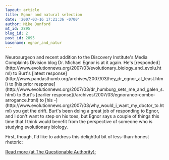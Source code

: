 ```yaml
---
layout: article
title: Egnor and natural selection
date: '2007-03-16 17:21:36 -0700'
author: Mike Dunford
mt_id: 2895
blog_id: 2
post_id: 2895
basename: egnor_and_natur
---
```

<p>
Neurosurgeon and recent addition to the Discovery Institute's Media Complaints Division blog Dr. Michael Egnor is at it again. He's [responded](http://www.evolutionnews.org/2007/03/evolutionary_biology_and_evolu.html) to Burt's [latest response](http://www.pandasthumb.org/archives/2007/03/hey_dr_egnor_at_least.html) to [his prior response](http://www.evolutionnews.org/2007/03/dr_humburg_sets_me_and_galen_s.html) to Burt's [earlier response](/archives/2007/03/egnorance-combo-arrogance.html) to [his -](http://www.evolutionnews.org/2007/03/why_would_i_want_my_doctor_to.html) you get the drift. Burt's been doing a great job of responding to Egnor, and I don't want to step on his toes, but Egnor says a couple of things this time that I think would benefit from the perspective of someone who is studying evolutionary biology. 
</p>

<p>
First, though, I'd like to address this delightful bit of less-than-honest rhetoric:
</p>

[Read more (at The Questionable Authority):](http://scienceblogs.com/authority/2007/03/egnor_and_natural_selection.php)
